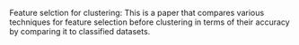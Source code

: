 Feature selction for clustering:  This is a paper that compares various techniques for feature selection before clustering in terms of their accuracy by comparing it to classified datasets. 
